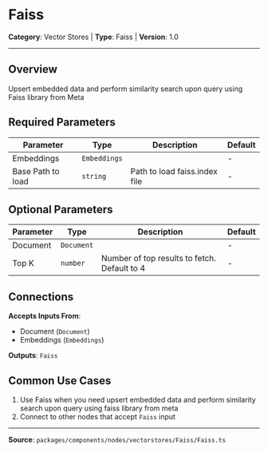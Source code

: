 # Faiss

**Category**: Vector Stores | **Type**: Faiss | **Version**: 1.0

---

## Overview

Upsert embedded data and perform similarity search upon query using Faiss library from Meta

## Required Parameters

| Parameter | Type | Description | Default |
|-----------|------|-------------|---------|
| Embeddings | `Embeddings` |  | - |
| Base Path to load | `string` | Path to load faiss.index file | - |

## Optional Parameters

| Parameter | Type | Description | Default |
|-----------|------|-------------|---------|
| Document | `Document` |  | - |
| Top K | `number` | Number of top results to fetch. Default to 4 | - |

## Connections

**Accepts Inputs From**:
- Document (`Document`)
- Embeddings (`Embeddings`)

**Outputs**: `Faiss`

## Common Use Cases

1. Use Faiss when you need upsert embedded data and perform similarity search upon query using faiss library from meta
2. Connect to other nodes that accept `Faiss` input

---

**Source**: `packages/components/nodes/vectorstores/Faiss/Faiss.ts`